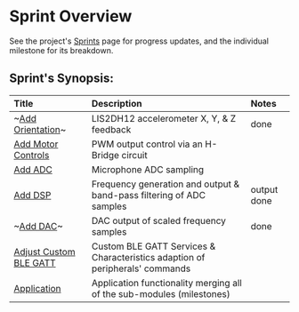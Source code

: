 # **Sprint Overview**
See the project's [Sprints](https://github.com/AESD-Course-Provost/AESD-Course-Project.github.io/milestones) page for progress updates, and the individual milestone for its breakdown.  

## Sprint's Synopsis:
| Title | Description | Notes |
| :---        |    :----   | :--- |
| ~[Add Orientation](https://github.com/AESD-Course-Provost/AESD-Course-Project.github.io/milestone/1)~      | LIS2DH12 accelerometer X, Y, & Z feedback | done |
| [Add Motor Controls](https://github.com/AESD-Course-Provost/AESD-Course-Project.github.io/milestone/2)   | PWM output control via an H-Bridge circuit | |
| [Add ADC](https://github.com/AESD-Course-Provost/AESD-Course-Project.github.io/milestone/3)   | Microphone ADC sampling | |
| [Add DSP](https://github.com/AESD-Course-Provost/AESD-Course-Project.github.io/milestone/4)   | Frequency generation and output & band-pass filtering of ADC samples | output done |
| ~[Add DAC](https://github.com/AESD-Course-Provost/AESD-Course-Project.github.io/milestone/5)~   | DAC output of scaled frequency samples | done |
| [Adjust Custom BLE GATT](https://github.com/AESD-Course-Provost/AESD-Course-Project.github.io/milestone/6)   | Custom BLE GATT Services & Characteristics adaption of peripherals' commands | |
| [Application](https://github.com/AESD-Course-Provost/AESD-Course-Project.github.io/milestone/7)   | Application functionality merging all of the sub-modules (milestones) | |
